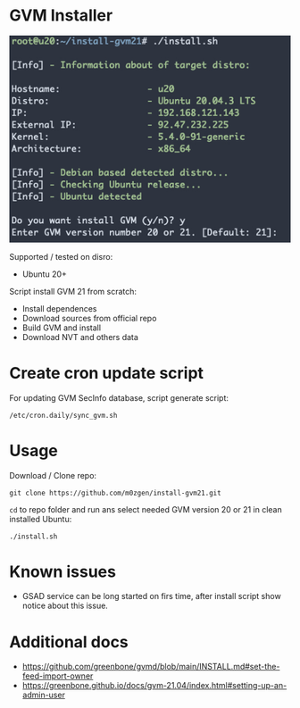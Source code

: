 # GVM Installer

![cwiccs.org](./docs/images/installer_screen.jpg)

Supported / tested on disro:

* Ubuntu 20+

Script install GVM 21 from scratch:

* Install dependences
* Download sources from official repo
* Build GVM and install
* Download NVT and others data

# Create cron update script
For updating GVM SecInfo database, script generate script:
```
/etc/cron.daily/sync_gvm.sh
```

# Usage

Download / Clone repo:

```
git clone https://github.com/m0zgen/install-gvm21.git
```

`cd` to repo folder and run ans select needed GVM version 20 or 21 in clean installed Ubuntu:

```
./install.sh
```

# Known issues

* GSAD service can be long started on firs time, after install script show notice about this issue.

# Additional docs
* https://github.com/greenbone/gvmd/blob/main/INSTALL.md#set-the-feed-import-owner
* https://greenbone.github.io/docs/gvm-21.04/index.html#setting-up-an-admin-user

